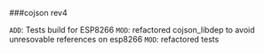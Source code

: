 ###cojson rev4

`ADD`: Tests build for ESP8266
`MOD`: refactored cojson_libdep to avoid unresovable references on esp8266
`MOD`: refactored tests
